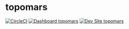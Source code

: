 # topomars

[![CircleCI](https://circleci.com/gh/zoubirbarraz/topomars.svg?style=shield)](https://circleci.com/gh/zoubirbarraz/topomars)
[![Dashboard topomars](https://img.shields.io/badge/dashboard-topomars-yellow.svg)](https://dashboard.pantheon.io/sites/11194292-eab2-4d49-ade3-ed0f17a4527c#dev/code)
[![Dev Site topomars](https://img.shields.io/badge/site-topomars-blue.svg)](http://dev-topomars.pantheonsite.io/)